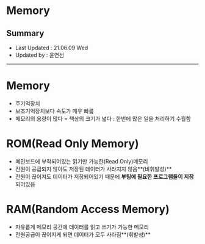 Memory
====================================
## Summary
- Last Updated : 21.06.09 Wed   
- Updated by : 윤연선
-----------------------------------

# Memory
* 주기억장치
* 보조기억장치보다 속도가 매우 빠름
* 메모리의 용량이 많다 = 책상의 크기가 넓다 : 한번에 많은 일을 처리하기 수월함 

# ROM(Read Only Memory)
* 메인보드에 부착되어있는 읽기만 가능한(Read Only)메모리
* 전원이 공급되지 않아도 저장된 데이터가 사라지지 않음**(비휘발성)**
* 전원이 끊어져도 데이터가 저장되어있기 때문에 **부팅에 필요한 프로그램들이 저장**되어있음

# RAM(Random Access Memory)
* 자유롭게 메모리 공간에 데이터를 읽고 쓰기가 가능한 메모리
* 전원공급이 끊어지게 되면 데이터가 모두 사라짐**(휘발성)**




